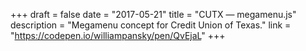 +++
draft = false
date = "2017-05-21"
title = "CUTX — megamenu.js"
description = "Megamenu concept for Credit Union of Texas."
link = "https://codepen.io/williampansky/pen/QvEjaL"
+++
